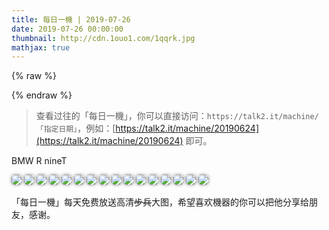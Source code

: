 ```yaml
---
title: 每日一機 | 2019-07-26      
date: 2019-07-26 00:00:00
thumbnail: http://cdn.1ouo1.com/1qqrk.jpg
mathjax: true
---
```


{% raw %}
<style>

img{  
    border-radius: 5px;  
    box-shadow: 0px 0px 5px #888888;

    }  
#youngb{  
    border-radius: 0px;  
    box-shadow: 0px 0px 0px #FFFFFF;

    } 
         
</style>
{% endraw %}

> 查看过往的「每日一機」，你可以直接访问：`https://talk2.it/machine/「指定日期」`，例如：[https://talk2.it/machine/20190624](https://talk2.it/machine/20190624) 即可。

BMW R nineT

![](http://cdn.1ouo1.com/sykk3.jpg?imageView2/0/q/100|watermark/1/image/aHR0cDovL2Nkbi4xb3VvMS5jb20vJUU2JUIwJUI0JUU1JThEJUIwLnBuZw==/dissolve/100/gravity/South/dx/10/dy/10)
![](http://cdn.1ouo1.com/7146y.jpg?imageView2/0/q/100|watermark/1/image/aHR0cDovL2Nkbi4xb3VvMS5jb20vJUU2JUIwJUI0JUU1JThEJUIwLnBuZw==/dissolve/100/gravity/South/dx/10/dy/10)
![](http://cdn.1ouo1.com/whmj3.jpg?imageView2/0/q/100|watermark/1/image/aHR0cDovL2Nkbi4xb3VvMS5jb20vJUU2JUIwJUI0JUU1JThEJUIwLnBuZw==/dissolve/100/gravity/South/dx/10/dy/10)
![](http://cdn.1ouo1.com/n4o97.jpg?imageView2/0/q/100|watermark/1/image/aHR0cDovL2Nkbi4xb3VvMS5jb20vJUU2JUIwJUI0JUU1JThEJUIwLnBuZw==/dissolve/100/gravity/South/dx/10/dy/10)
![](http://cdn.1ouo1.com/s07xl.jpg?imageView2/0/q/100|watermark/1/image/aHR0cDovL2Nkbi4xb3VvMS5jb20vJUU2JUIwJUI0JUU1JThEJUIwLnBuZw==/dissolve/100/gravity/South/dx/10/dy/10)
![](http://cdn.1ouo1.com/76xru.jpg?imageView2/0/q/100|watermark/1/image/aHR0cDovL2Nkbi4xb3VvMS5jb20vJUU2JUIwJUI0JUU1JThEJUIwLnBuZw==/dissolve/100/gravity/South/dx/10/dy/10)
![](http://cdn.1ouo1.com/0qpgq.jpg?imageView2/0/q/100|watermark/1/image/aHR0cDovL2Nkbi4xb3VvMS5jb20vJUU2JUIwJUI0JUU1JThEJUIwLnBuZw==/dissolve/100/gravity/South/dx/10/dy/10)
![](http://cdn.1ouo1.com/0jfkw.jpg?imageView2/0/q/100|watermark/1/image/aHR0cDovL2Nkbi4xb3VvMS5jb20vJUU2JUIwJUI0JUU1JThEJUIwLnBuZw==/dissolve/100/gravity/South/dx/10/dy/10)
![](http://cdn.1ouo1.com/ye391.jpg?imageView2/0/q/100|watermark/1/image/aHR0cDovL2Nkbi4xb3VvMS5jb20vJUU2JUIwJUI0JUU1JThEJUIwLnBuZw==/dissolve/100/gravity/South/dx/10/dy/10)
![](http://cdn.1ouo1.com/lcz6r.jpg?imageView2/0/q/100|watermark/1/image/aHR0cDovL2Nkbi4xb3VvMS5jb20vJUU2JUIwJUI0JUU1JThEJUIwLnBuZw==/dissolve/100/gravity/South/dx/10/dy/10)
![](http://cdn.1ouo1.com/m86pv.jpg?imageView2/0/q/100|watermark/1/image/aHR0cDovL2Nkbi4xb3VvMS5jb20vJUU2JUIwJUI0JUU1JThEJUIwLnBuZw==/dissolve/100/gravity/South/dx/10/dy/10)
![](http://cdn.1ouo1.com/lrnjs.jpg?imageView2/0/q/100|watermark/1/image/aHR0cDovL2Nkbi4xb3VvMS5jb20vJUU2JUIwJUI0JUU1JThEJUIwLnBuZw==/dissolve/100/gravity/South/dx/10/dy/10)
![](http://cdn.1ouo1.com/jre96.jpg?imageView2/0/q/100|watermark/1/image/aHR0cDovL2Nkbi4xb3VvMS5jb20vJUU2JUIwJUI0JUU1JThEJUIwLnBuZw==/dissolve/100/gravity/South/dx/10/dy/10)
![](http://cdn.1ouo1.com/kclzy.jpg?imageView2/0/q/100|watermark/1/image/aHR0cDovL2Nkbi4xb3VvMS5jb20vJUU2JUIwJUI0JUU1JThEJUIwLnBuZw==/dissolve/100/gravity/South/dx/10/dy/10)
![](http://cdn.1ouo1.com/6by92.jpg?imageView2/0/q/100|watermark/1/image/aHR0cDovL2Nkbi4xb3VvMS5jb20vJUU2JUIwJUI0JUU1JThEJUIwLnBuZw==/dissolve/100/gravity/South/dx/10/dy/10)
![](http://cdn.1ouo1.com/02b5v.jpg?imageView2/0/q/100|watermark/1/image/aHR0cDovL2Nkbi4xb3VvMS5jb20vJUU2JUIwJUI0JUU1JThEJUIwLnBuZw==/dissolve/100/gravity/South/dx/10/dy/10)

「每日一機」每天免费放送高清~~步兵~~大图，希望喜欢機器的你可以把他分享给朋友，感谢。
